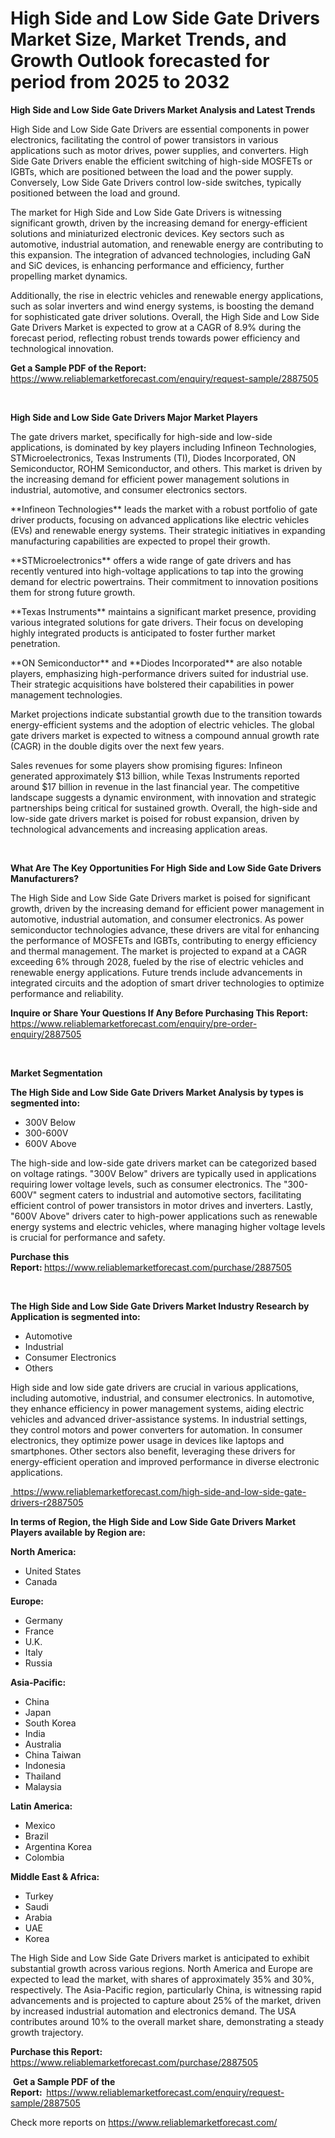 <p><h1>High Side and Low Side Gate Drivers Market Size, Market Trends, and Growth Outlook forecasted for period from 2025 to 2032</h1></p><p><strong>High Side and Low Side Gate Drivers Market Analysis and Latest Trends</strong></p>
<p><p>High Side and Low Side Gate Drivers are essential components in power electronics, facilitating the control of power transistors in various applications such as motor drives, power supplies, and converters. High Side Gate Drivers enable the efficient switching of high-side MOSFETs or IGBTs, which are positioned between the load and the power supply. Conversely, Low Side Gate Drivers control low-side switches, typically positioned between the load and ground. </p><p>The market for High Side and Low Side Gate Drivers is witnessing significant growth, driven by the increasing demand for energy-efficient solutions and miniaturized electronic devices. Key sectors such as automotive, industrial automation, and renewable energy are contributing to this expansion. The integration of advanced technologies, including GaN and SiC devices, is enhancing performance and efficiency, further propelling market dynamics. </p><p>Additionally, the rise in electric vehicles and renewable energy applications, such as solar inverters and wind energy systems, is boosting the demand for sophisticated gate driver solutions. Overall, the High Side and Low Side Gate Drivers Market is expected to grow at a CAGR of 8.9% during the forecast period, reflecting robust trends towards power efficiency and technological innovation.</p></p>
<p><strong>Get a Sample PDF of the Report:&nbsp;</strong> <a href="https://www.reliablemarketforecast.com/enquiry/request-sample/2887505?utm_campaign=3130&utm_medium=2&utm_source=Github&utm_content=ia&utm_term=14032025&utm_id=high-side-and-low-side-gate-drivers">https://www.reliablemarketforecast.com/enquiry/request-sample/2887505</a></p>
<p>&nbsp;</p>
<p><strong>High Side and Low Side Gate Drivers Major Market Players</strong></p>
<p><p>The gate drivers market, specifically for high-side and low-side applications, is dominated by key players including Infineon Technologies, STMicroelectronics, Texas Instruments (TI), Diodes Incorporated, ON Semiconductor, ROHM Semiconductor, and others. This market is driven by the increasing demand for efficient power management solutions in industrial, automotive, and consumer electronics sectors.</p><p>**Infineon Technologies** leads the market with a robust portfolio of gate driver products, focusing on advanced applications like electric vehicles (EVs) and renewable energy systems. Their strategic initiatives in expanding manufacturing capabilities are expected to propel their growth.</p><p>**STMicroelectronics** offers a wide range of gate drivers and has recently ventured into high-voltage applications to tap into the growing demand for electric powertrains. Their commitment to innovation positions them for strong future growth.</p><p>**Texas Instruments** maintains a significant market presence, providing various integrated solutions for gate drivers. Their focus on developing highly integrated products is anticipated to foster further market penetration.</p><p>**ON Semiconductor** and **Diodes Incorporated** are also notable players, emphasizing high-performance drivers suited for industrial use. Their strategic acquisitions have bolstered their capabilities in power management technologies.</p><p>Market projections indicate substantial growth due to the transition towards energy-efficient systems and the adoption of electric vehicles. The global gate drivers market is expected to witness a compound annual growth rate (CAGR) in the double digits over the next few years.</p><p>Sales revenues for some players show promising figures: Infineon generated approximately $13 billion, while Texas Instruments reported around $17 billion in revenue in the last financial year. The competitive landscape suggests a dynamic environment, with innovation and strategic partnerships being critical for sustained growth. Overall, the high-side and low-side gate drivers market is poised for robust expansion, driven by technological advancements and increasing application areas.</p></p>
<p>&nbsp;</p>
<p><strong>What Are The Key Opportunities For High Side and Low Side Gate Drivers Manufacturers?</strong></p>
<p><p>The High Side and Low Side Gate Drivers market is poised for significant growth, driven by the increasing demand for efficient power management in automotive, industrial automation, and consumer electronics. As power semiconductor technologies advance, these drivers are vital for enhancing the performance of MOSFETs and IGBTs, contributing to energy efficiency and thermal management. The market is projected to expand at a CAGR exceeding 6% through 2028, fueled by the rise of electric vehicles and renewable energy applications. Future trends include advancements in integrated circuits and the adoption of smart driver technologies to optimize performance and reliability.</p></p>
<p><strong>Inquire or Share Your Questions If Any Before Purchasing This Report:</strong> <a href="https://www.reliablemarketforecast.com/enquiry/pre-order-enquiry/2887505?utm_campaign=3130&utm_medium=2&utm_source=Github&utm_content=ia&utm_term=14032025&utm_id=high-side-and-low-side-gate-drivers">https://www.reliablemarketforecast.com/enquiry/pre-order-enquiry/2887505</a></p>
<p>&nbsp;</p>
<p><strong>Market Segmentation</strong></p>
<p><strong>The High Side and Low Side Gate Drivers Market Analysis by types is segmented into:</strong></p>
<p><ul><li> 300V Below</li><li>300-600V</li><li>600V Above </li></ul></p>
<p><p>The high-side and low-side gate drivers market can be categorized based on voltage ratings. "300V Below" drivers are typically used in applications requiring lower voltage levels, such as consumer electronics. The "300-600V" segment caters to industrial and automotive sectors, facilitating efficient control of power transistors in motor drives and inverters. Lastly, "600V Above" drivers cater to high-power applications such as renewable energy systems and electric vehicles, where managing higher voltage levels is crucial for performance and safety.</p></p>
<p><strong>Purchase this Report:&nbsp;</strong><a href="https://www.reliablemarketforecast.com/purchase/2887505?utm_campaign=3130&utm_medium=2&utm_source=Github&utm_content=ia&utm_term=14032025&utm_id=high-side-and-low-side-gate-drivers">https://www.reliablemarketforecast.com/purchase/2887505</a></p>
<p>&nbsp;</p>
<p><strong>The High Side and Low Side Gate Drivers Market Industry Research by Application is segmented into:</strong></p>
<p><ul><li> Automotive</li><li>Industrial</li><li>Consumer Electronics</li><li>Others </li></ul></p>
<p><p>High side and low side gate drivers are crucial in various applications, including automotive, industrial, and consumer electronics. In automotive, they enhance efficiency in power management systems, aiding electric vehicles and advanced driver-assistance systems. In industrial settings, they control motors and power converters for automation. In consumer electronics, they optimize power usage in devices like laptops and smartphones. Other sectors also benefit, leveraging these drivers for energy-efficient operation and improved performance in diverse electronic applications.</p></p>
<p><a href="https://www.reliablemarketforecast.com/high-side-and-low-side-gate-drivers-r2887505?utm_campaign=3130&utm_medium=2&utm_source=Github&utm_content=ia&utm_term=14032025&utm_id=high-side-and-low-side-gate-drivers">&nbsp;https://www.reliablemarketforecast.com/high-side-and-low-side-gate-drivers-r2887505</a></p>
<p><strong>In terms of Region, the High Side and Low Side Gate Drivers Market Players available by Region are:</strong></p>
<p>
    <p> <strong> North America: </strong>
        <ul>
            <li>United States</li>
            <li>Canada</li>
        </ul>
        </p> 
    <p> <strong> Europe: </strong>
        <ul>
            <li>Germany</li>
            <li>France</li>
            <li>U.K.</li>
            <li>Italy</li>
            <li>Russia</li>
        </ul>
        </p> 
    <p> <strong> Asia-Pacific: </strong>
        <ul>
            <li>China</li>
            <li>Japan</li>
            <li>South Korea</li>
            <li>India</li>
            <li>Australia</li>
            <li>China Taiwan</li>
            <li>Indonesia</li>
            <li>Thailand</li>
            <li>Malaysia</li>
        </ul>
        </p> 
    <p> <strong> Latin America: </strong>
        <ul>
            <li>Mexico</li>
            <li>Brazil</li>
            <li>Argentina Korea</li>
            <li>Colombia</li>
        </ul>
        </p> 
    <p> <strong> Middle East & Africa: </strong>
        <ul>
            <li>Turkey</li>
            <li>Saudi</li>
            <li>Arabia</li>
            <li>UAE</li>
            <li>Korea</li>
        </ul>
    </p>
    </p>
<p><p>The High Side and Low Side Gate Drivers market is anticipated to exhibit substantial growth across various regions. North America and Europe are expected to lead the market, with shares of approximately 35% and 30%, respectively. The Asia-Pacific region, particularly China, is witnessing rapid advancements and is projected to capture about 25% of the market, driven by increased industrial automation and electronics demand. The USA contributes around 10% to the overall market share, demonstrating a steady growth trajectory.</p></p>
<p><strong>Purchase this Report: </strong><a href="https://www.reliablemarketforecast.com/purchase/2887505?utm_campaign=3130&utm_medium=2&utm_source=Github&utm_content=ia&utm_term=14032025&utm_id=high-side-and-low-side-gate-drivers">https://www.reliablemarketforecast.com/purchase/2887505</a></p>
<p>&nbsp;<strong>Get a Sample PDF of the Report:&nbsp;&nbsp;</strong><a href="https://www.reliablemarketforecast.com/enquiry/request-sample/2887505?utm_campaign=3130&utm_medium=2&utm_source=Github&utm_content=ia&utm_term=14032025&utm_id=high-side-and-low-side-gate-drivers">https://www.reliablemarketforecast.com/enquiry/request-sample/2887505</a></p>
<p><strong></strong></p>
<p>Check more reports on <a href="https://www.reliablemarketforecast.com/?utm_campaign=3130&utm_medium=2&utm_source=Github&utm_content=ia&utm_term=14032025&utm_id=high-side-and-low-side-gate-drivers">https://www.reliablemarketforecast.com/</a></p>